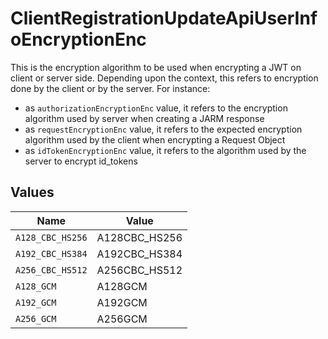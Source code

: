 # ClientRegistrationUpdateApiUserInfoEncryptionEnc

This is the encryption algorithm to be used when encrypting a JWT on client or server side.
Depending upon the context, this refers to encryption done by the client or by the server. For instance:
  - as `authorizationEncryptionEnc` value, it refers to the encryption algorithm used by server when creating a JARM response
  - as `requestEncryptionEnc` value, it refers to the expected encryption algorithm used by the client when encrypting a Request Object
  - as `idTokenEncryptionEnc` value, it refers to the algorithm used by the server to encrypt id_tokens



## Values

| Name             | Value            |
| ---------------- | ---------------- |
| `A128_CBC_HS256` | A128CBC_HS256    |
| `A192_CBC_HS384` | A192CBC_HS384    |
| `A256_CBC_HS512` | A256CBC_HS512    |
| `A128_GCM`       | A128GCM          |
| `A192_GCM`       | A192GCM          |
| `A256_GCM`       | A256GCM          |